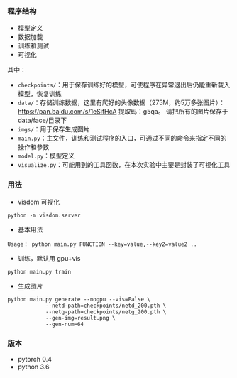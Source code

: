 ### 程序结构

- 模型定义
- 数据加载
- 训练和测试
- 可视化

其中：

- `checkpoints/`：用于保存训练好的模型，可使程序在异常退出后仍能重新载入模型，恢复训练
- `data/`：存储训练数据，这里有爬好的头像数据（275M，约5万多张图片）：<https://pan.baidu.com/s/1eSifHcA> 提取码：g5qa。 请把所有的图片保存于data/face/目录下
- `imgs/`：用于保存生成图片
- `main.py`：主文件，训练和测试程序的入口，可通过不同的命令来指定不同的操作和参数
- `model.py`：模型定义
- `visualize.py`：可能用到的工具函数，在本次实验中主要是封装了可视化工具

### 用法

- visdom 可视化

```
python -m visdom.server
```

- 基本用法

```
Usage： python main.py FUNCTION --key=value,--key2=value2 ..
```

- 训练，默认用 gpu+vis

```
python main.py train
```

- 生成图片

```
python main.py generate --nogpu --vis=False \
            --netd-path=checkpoints/netd_200.pth \
            --netg-path=checkpoints/netg_200.pth \
            --gen-img=result.png \
            --gen-num=64
```

### 版本

- pytorch 0.4
- python 3.6
